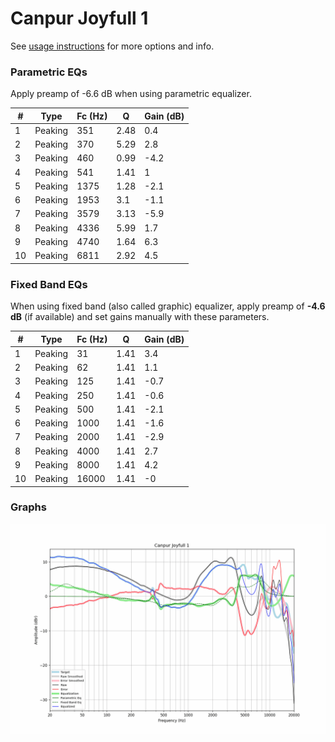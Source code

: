 # Canpur Joyfull 1
See [usage instructions](https://github.com/jaakkopasanen/AutoEq#usage) for more options and info.

### Parametric EQs
Apply preamp of -6.6 dB when using parametric equalizer.

|   # | Type    |   Fc (Hz) |    Q |   Gain (dB) |
|-----|---------|-----------|------|-------------|
|   1 | Peaking |       351 | 2.48 |         0.4 |
|   2 | Peaking |       370 | 5.29 |         2.8 |
|   3 | Peaking |       460 | 0.99 |        -4.2 |
|   4 | Peaking |       541 | 1.41 |         1   |
|   5 | Peaking |      1375 | 1.28 |        -2.1 |
|   6 | Peaking |      1953 | 3.1  |        -1.1 |
|   7 | Peaking |      3579 | 3.13 |        -5.9 |
|   8 | Peaking |      4336 | 5.99 |         1.7 |
|   9 | Peaking |      4740 | 1.64 |         6.3 |
|  10 | Peaking |      6811 | 2.92 |         4.5 |

### Fixed Band EQs
When using fixed band (also called graphic) equalizer, apply preamp of **-4.6 dB** (if available) and set gains manually with these parameters.

|   # | Type    |   Fc (Hz) |    Q |   Gain (dB) |
|-----|---------|-----------|------|-------------|
|   1 | Peaking |        31 | 1.41 |         3.4 |
|   2 | Peaking |        62 | 1.41 |         1.1 |
|   3 | Peaking |       125 | 1.41 |        -0.7 |
|   4 | Peaking |       250 | 1.41 |        -0.6 |
|   5 | Peaking |       500 | 1.41 |        -2.1 |
|   6 | Peaking |      1000 | 1.41 |        -1.6 |
|   7 | Peaking |      2000 | 1.41 |        -2.9 |
|   8 | Peaking |      4000 | 1.41 |         2.7 |
|   9 | Peaking |      8000 | 1.41 |         4.2 |
|  10 | Peaking |     16000 | 1.41 |        -0   |

### Graphs
![](./Canpur%20Joyfull%201.png)
